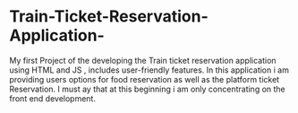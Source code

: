 # Train-Ticket-Reservation-Application-
My first Project of the developing the Train ticket reservation application using HTML and JS , includes user-friendly features. In this application i am providing users options for food reservation as well as the platform ticket Reservation. I must ay that at this beginning i am only concentrating on the front end development.

